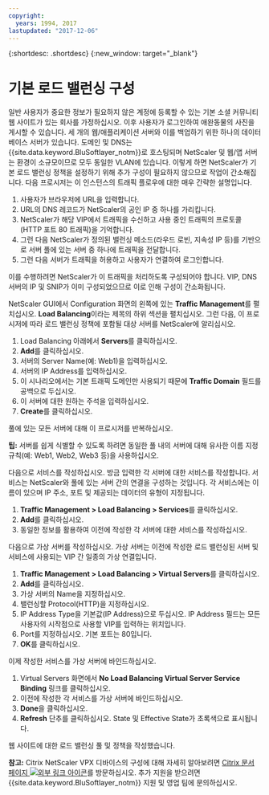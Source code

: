 ```yaml
---
copyright:
  years: 1994, 2017
lastupdated: "2017-12-06"
---
```


{:shortdesc: .shortdesc}
{:new_window: target="_blank"}

# 기본 로드 밸런싱 구성
일반 사용자가 중요한 정보가 필요하지 않은 계정에 등록할 수 있는 기본 소셜 커뮤니티 웹 사이트가 있는 회사를 가정하십시오. 이후 사용자가 로그인하여 애완동물의 사진을 게시할 수 있습니다. 세 개의 웹/애플리케이션 서버와 이를 백업하기 위한 하나의 데이터베이스 서버가 있습니다. 도메인 및 DNS는 {{site.data.keyword.BluSoftlayer_notm}}로 호스팅되며 NetScaler 및 웹/앱 서버는 환경이 소규모이므로 모두 동일한 VLAN에 있습니다. 이렇게 하면 NetScaler가 기본 로드 밸런싱 정책을 설정하기 위해 추가 구성이 필요하지 않으므로 작업이 간소해집니다. 다음 프로시저는 이 인스턴스의 트래픽 플로우에 대한 매우 간략한 설명입니다.

1. 사용자가 브라우저에 URL을 입력합니다.
2. URL의 DNS 레코드가 NetScaler의 공인 IP 중 하나를 가리킵니다.
3. NetScaler가 해당 VIP에서 트래픽을 수신하고 사용 중인 트래픽의 프로토콜(HTTP 포트 80 트래픽)을 기억합니다.
4. 그런 다음 NetScaler가 정의된 밸런싱 메소드(라우드 로빈, 지속성 IP 등)를 기반으로 서버 풀에 있는 서버 중 하나에 트래픽을 전달합니다.
5. 그런 다음 서버가 트래픽을 허용하고 사용자가 연결하여 로그인합니다.

이를 수행하려면 NetScaler가 이 트래픽을 처리하도록 구성되어야 합니다. VIP, DNS 서버의 IP 및 SNIP가 이미 구성되었으므로 이로 인해 구성이 간소화됩니다. 

NetScaler GUI에서 Configuration 화면의 왼쪽에 있는 **Traffic Management**를 펼치십시오. **Load Balancing**이라는 제목의 하위 섹션을 펼치십시오. 그런 다음, 이 프로시저에 따라 로드 밸런싱 정책에 포함될 대상 서버를 NetScaler에 알리십시오.

1. Load Balancing 아래에서 **Servers**를 클릭하십시오.
2. **Add**를 클릭하십시오.
3. 서버의 Server Name(예: Web1)을 입력하십시오.
4. 서버의 IP Address를 입력하십시오.
5. 이 시나리오에서는 기본 트래픽 도메인만 사용되기 때문에 **Traffic Domain** 필드를 공백으로 두십시오.
6. 이 서버에 대한 원하는 주석을 입력하십시오.
7. **Create**를 클릭하십시오.

풀에 있는 모든 서버에 대해 이 프로시저를 반복하십시오.  

**팁:** 서버를 쉽게 식별할 수 있도록 하려면 동일한 풀 내의 서버에 대해 유사한 이름 지정 규칙(예: Web1, Web2, Web3 등)을 사용하십시오.

다음으로 서비스를 작성하십시오. 방금 입력한 각 서버에 대한 서비스를 작성합니다. 서비스는 NetScaler와 풀에 있는 서버 간의 연결을 구성하는 것입니다. 각 서비스에는 이름이 있으며 IP 주소, 포트 및 제공되는 데이터의 유형이 지정됩니다.

1. **Traffic Management > Load Balancing > Services**를 클릭하십시오.
2. **Add**를 클릭하십시오.
3. 동일한 정보를 활용하여 이전에 작성한 각 서버에 대한 서비스를 작성하십시오.

다음으로 가상 서버를 작성하십시오. 가상 서버는 이전에 작성한 로드 밸런싱된 서버 및 서비스에 사용되는 VIP 간 일종의 가상 연결입니다.

1. **Traffic Management > Load Balancing > Virtual Servers**를 클릭하십시오.
2. **Add**를 클릭하십시오.
3. 가상 서버의 Name을 지정하십시오.
4. 밸런싱할 Protocol(HTTP)을 지정하십시오.
5. IP Address Type을 기본값(IP Address)으로 두십시오. IP Address 필드는 모든 사용자의 시작점으로 사용할 VIP를 입력하는 위치입니다.
6. Port를 지정하십시오. 기본 포트는 80입니다.
7. **OK**를 클릭하십시오.

이제 작성한 서비스를 가상 서버에 바인드하십시오.

1. Virtual Servers 화면에서 **No Load Balancing Virtual Server Service Binding** 링크를 클릭하십시오.
2. 이전에 작성한 각 서비스를 가상 서버에 바인드하십시오.
3. **Done**을 클릭하십시오.
4. **Refresh** 단추를 클릭하십시오. State 및 Effective State가 초록색으로 표시됩니다.

웹 사이트에 대한 로드 밸런싱 풀 및 정책을 작성했습니다.

**참고:** Citrix NetScaler VPX 디바이스의 구성에 대해 자세히 알아보려면 [Citrix 문서 페이지 ![외부 링크 아이콘](../../icons/launch-glyph.svg "외부 링크 아이콘")](https://docs.citrix.com/en-us/netscaler.html)를 방문하십시오. 추가 지원을 받으려면 {{site.data.keyword.BluSoftlayer_notm}} 지원 및 영업 팀에 문의하십시오.
